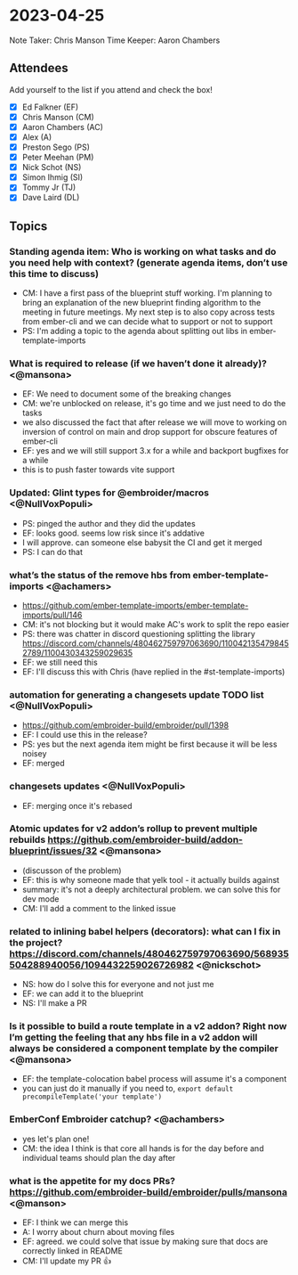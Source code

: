 # 2023-04-25

Note Taker: Chris Manson
Time Keeper: Aaron Chambers

## Attendees

Add yourself to the list if you attend and check the box!

- [x] Ed Falkner (EF)
- [x] Chris Manson (CM)
- [x] Aaron Chambers (AC)
- [x] Alex (A)
- [x] Preston Sego (PS)
- [x] Peter Meehan (PM)
- [x] Nick Schot (NS)
- [x] Simon Ihmig (SI)
- [x] Tommy Jr (TJ)
- [x] Dave Laird (DL)

## Topics

### Standing agenda item: Who is working on what tasks and do you need help with context? (generate agenda items, don’t use this time to discuss)

- CM: I have a first pass of the blueprint stuff working. I'm planning to bring an explanation of the new blueprint finding algorithm to the meeting in future meetings. My next step is to also copy across tests from ember-cli and we can decide what to support or not to support
- PS: I'm adding a topic to the agenda about splitting out libs in ember-template-imports

### What is required to release (if we haven’t done it already)? <@mansona>

- EF: We need to document some of the breaking changes
- CM: we're unblocked on release, it's go time and we just need to do the tasks
- we also discussed the fact that after release we will move to working on inversion of control on main and drop support for obscure features of ember-cli
- EF: yes and we will still support 3.x for a while and backport bugfixes for a while
- this is to push faster towards vite support

### Updated: Glint types for @embroider/macros <@NullVoxPopuli>

- PS: pinged the author and they did the updates
- EF: looks good. seems low risk since it's addative
- I will approve. can someone else babysit the CI and get it merged
- PS: I can do that

### what’s the status of the remove hbs from ember-template-imports <@achamers>

- https://github.com/ember-template-imports/ember-template-imports/pull/146
- CM: it's not blocking but it would make AC's work to split the repo easier
- PS: there was chatter in discord questioning splitting the library https://discord.com/channels/480462759797063690/1100421354798452789/1100430343259029635
- EF: we still need this
- EF: I'll discuss this with Chris (have replied in the #st-template-imports)

### automation for generating a changesets update TODO list <@NullVoxPopuli>

- https://github.com/embroider-build/embroider/pull/1398
- EF: I could use this in the release?
- PS: yes but the next agenda item might be first because it will be less noisey
- EF: merged

### changesets updates <@NullVoxPopuli>

- EF: merging once it's rebased

### Atomic updates for v2 addon’s rollup to prevent multiple rebuilds https://github.com/embroider-build/addon-blueprint/issues/32 <@mansona>

- (discusson of the problem)
- EF: this is why someone made that yelk tool - it actually builds against 
- summary: it's not a deeply architectural problem. we can solve this for dev mode
- CM: I'll add a comment to the linked issue

### related to inlining babel helpers (decorators): what can I fix in the project? https://discord.com/channels/480462759797063690/568935504288940056/1094432259026726982 <@nickschot>

- NS: how do I solve this for everyone and not just me
- EF: we can add it to the blueprint
- NS: I'll make a PR

### Is it possible to build a route template in a v2 addon? Right now I’m getting the feeling that any hbs file in a v2 addon will always be considered a component template by the compiler <@mansona>

- EF: the template-colocation babel process will assume it's a component
- you can just do it manually if you need to, `export default precompileTemplate('your template')`


### EmberConf Embroider catchup? <@achambers>

- yes let's plan one!
- CM: the idea I think is that core all hands is for the day before and individual teams should plan the day after


### what is the appetite for my docs PRs? https://github.com/embroider-build/embroider/pulls/mansona <@manson>

- EF: I think we can merge this
- A: I worry about churn about moving files
- EF: agreed. we could solve that issue by making sure that docs are correctly linked in README
- CM: I'll update my PR 👍
